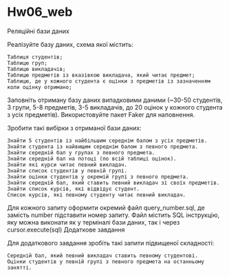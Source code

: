 # Hw06_web
Реляційні бази даних

Реалізуйте базу даних, схема якої містить:

    Таблиця студентів;
    Таблицю груп;
    Таблицю викладачів;
    Таблицю предметів із вказівкою викладача, який читає предмет;
    Таблицю, де у кожного студента є оцінки з предметів із зазначенням коли оцінку отримано;

Заповніть отриману базу даних випадковими даними (~30-50 студентів, 3 групи, 5-8 предметів, 3-5 викладачів, до 20 оцінок у кожного студента з усіх предметів). Використовуйте пакет Faker для наповнення.

Зробити такі вибірки з отриманої бази даних:

    Знайти 5 студентів із найбільшим середнім балом з усіх предметів.
    Знайти студента із найвищим середнім балом з певного предмета.
    Знайти середній бал у групах з певного предмета.
    Знайти середній бал на потоці (по всій таблиці оцінок).
    Знайти які курси читає певний викладач.
    Знайти список студентів у певній групі.
    Знайти оцінки студентів у окремій групі з певного предмета.
    Знайти середній бал, який ставить певний викладач зі своїх предметів.
    Знайти список курсів, які відвідує студент.
    Список курсів, які певному студенту читає певний викладач.

Для кожного запиту оформити окремий файл query_number.sql, де замість number підставити номер запиту. Файл містить SQL інструкцію, яку можна виконати як у терміналі бази даних, так і через cursor.execute(sql)
Додаткове завдання

Для додаткового завдання зробіть такі запити підвищеної складності:

    Середній бал, який певний викладач ставить певному студентові.
    Оцінки студентів у певній групі з певного предмета на останньому занятті.
